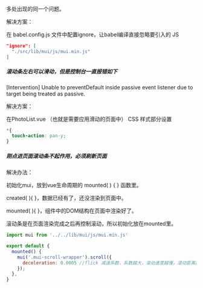 多处出现的同一个问题。

解决方案：

在 babel.config.js 文件中配置ignore，让babel编译直接忽略要引入的 JS

```json
"ignore": [
  "./src/lib/mui/js/mui.min.js"
]
```



##### 滚动条左右可以滑动，但是控制台一直报错如下

[Intervention] Unable to preventDefault inside passive event listener due to target being treated as passive.

解决方案：

在PhotoList.vue （也就是需要应用滑动的页面中） CSS 样式部分设置

```css
*{
  touch-action: pan-y;
}
```

##### 刚点进页面滚动条不起作用，必须刷新页面

解决办法：

初始化mui，放到vue生命周期的 mounted( ) { } 函数里。 

created( ){ }，数据已经有了，还没渲染到页面中。

mounted( ){ }，组件中的DOM结构在页面中渲染好了。

滚动条是在页面渲染完成之后再控制滚动，所以初始化放在mounted里。

```js
import mui from '../../lib/mui/js/mui.min.js'

export default {
  mounted() {
    mui('.mui-scroll-wrapper').scroll({
      deceleration: 0.0005 //flick 减速系数，系数越大，滚动速度越慢，滚动距离越小，默认值0.0006
    });
  },
}
```

